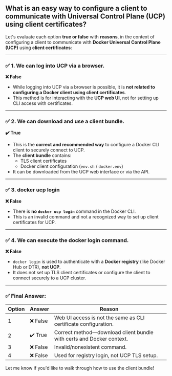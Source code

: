 ## What is an easy way to configure a client to communicate with Universal Control Plane (UCP) using client certificates?

Let's evaluate each option **true or false** with **reasons**, in the context of configuring a client to communicate with **Docker Universal Control Plane (UCP)** using **client certificates**:

---

### ✅ **1. We can log into UCP via a browser.**  
**❌ False**  
- While logging into UCP via a browser is possible, it is **not related to configuring a Docker client using client certificates**.
- This method is for interacting with the **UCP web UI**, not for setting up CLI access with certificates.

---

### ✅ **2. We can download and use a client bundle.**  
**✔️ True**  
- This is the **correct and recommended way** to configure a Docker CLI client to securely connect to UCP.
- The **client bundle** contains:
  - TLS client certificates
  - Docker client configuration (`env.sh` / `docker.env`)
- It can be downloaded from the UCP web interface or via the API.

---

### ✅ **3. docker ucp login**  
**❌ False**  
- There is **no `docker ucp login`** command in the Docker CLI.
- This is an invalid command and not a recognized way to set up client certificates for UCP.

---

### ✅ **4. We can execute the docker login command.**  
**❌ False**  
- `docker login` is used to authenticate with a **Docker registry** (like Docker Hub or DTR), **not UCP**.
- It does not set up TLS client certificates or configure the client to connect securely to a UCP cluster.

---

### ✅ Final Answer:

| Option | Answer | Reason |
|--------|--------|--------|
| 1      | ❌ False | Web UI access is not the same as CLI certificate configuration. |
| 2      | ✔️ True  | Correct method—download client bundle with certs and Docker context. |
| 3      | ❌ False | Invalid/nonexistent command. |
| 4      | ❌ False | Used for registry login, not UCP TLS setup. |

Let me know if you'd like to walk through how to use the client bundle!
